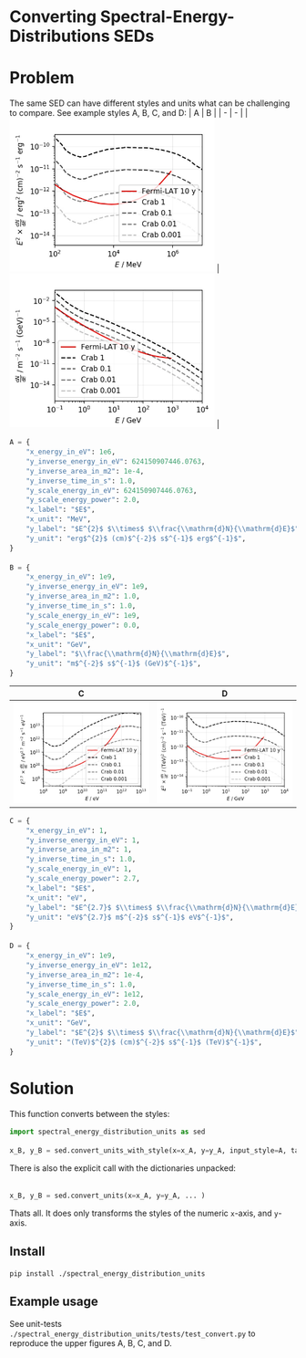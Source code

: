 # Converting Spectral-Energy-Distributions SEDs

# Problem
The same SED can have different styles and units what can be challenging to compare. See example styles A, B, C, and D:
| A | B |
| - | - |
| <img src="readme/sed_fermi_style.jpg" width="360"> | <img src="readme/sed_my_style.jpg" width="360"> |

```python
A = {
    "x_energy_in_eV": 1e6,
    "y_inverse_energy_in_eV": 624150907446.0763,
    "y_inverse_area_in_m2": 1e-4,
    "y_inverse_time_in_s": 1.0,
    "y_scale_energy_in_eV": 624150907446.0763,
    "y_scale_energy_power": 2.0,
    "x_label": "$E$",
    "x_unit": "MeV",
    "y_label": "$E^{2}$ $\\times$ $\\frac{\\mathrm{d}N}{\\mathrm{d}E}$",
    "y_unit": "erg$^{2}$ (cm)$^{-2}$ s$^{-1}$ erg$^{-1}$",
}

B = {
    "x_energy_in_eV": 1e9,
    "y_inverse_energy_in_eV": 1e9,
    "y_inverse_area_in_m2": 1.0,
    "y_inverse_time_in_s": 1.0,
    "y_scale_energy_in_eV": 1e9,
    "y_scale_energy_power": 0.0,
    "x_label": "$E$",
    "x_unit": "GeV",
    "y_label": "$\\frac{\\mathrm{d}N}{\\mathrm{d}E}$",
    "y_unit": "m$^{-2}$ s$^{-1}$ (GeV)$^{-1}$",
}
```

| C | D |
| - | - |
| <img src="readme/sed_cosmic_ray_style.jpg" width="360"> | <img src="readme/sed_crab_style.jpg" width="360"> |

```python
C = {
    "x_energy_in_eV": 1,
    "y_inverse_energy_in_eV": 1,
    "y_inverse_area_in_m2": 1,
    "y_inverse_time_in_s": 1.0,
    "y_scale_energy_in_eV": 1,
    "y_scale_energy_power": 2.7,
    "x_label": "$E$",
    "x_unit": "eV",
    "y_label": "$E^{2.7}$ $\\times$ $\\frac{\\mathrm{d}N}{\\mathrm{d}E}$",
    "y_unit": "eV$^{2.7}$ m$^{-2}$ s$^{-1}$ eV$^{-1}$",
}

D = {
    "x_energy_in_eV": 1e9,
    "y_inverse_energy_in_eV": 1e12,
    "y_inverse_area_in_m2": 1e-4,
    "y_inverse_time_in_s": 1.0,
    "y_scale_energy_in_eV": 1e12,
    "y_scale_energy_power": 2.0,
    "x_label": "$E$",
    "x_unit": "GeV",
    "y_label": "$E^{2}$ $\\times$ $\\frac{\\mathrm{d}N}{\\mathrm{d}E}$",
    "y_unit": "(TeV)$^{2}$ (cm)$^{-2}$ s$^{-1}$ (TeV)$^{-1}$",
}
```
# Solution
This function converts between the styles:
```python
import spectral_energy_distribution_units as sed

x_B, y_B = sed.convert_units_with_style(x=x_A, y=y_A, input_style=A, target_style=B)
```
There is also the explicit call with the dictionaries unpacked:
```python

x_B, y_B = sed.convert_units(x=x_A, y=y_A, ... )
```
Thats all. It does only transforms the styles of the numeric ```x```-axis, and ```y```-axis.

## Install
```
pip install ./spectral_energy_distribution_units
```

## Example usage
See unit-tests
```./spectral_energy_distribution_units/tests/test_convert.py```
to reproduce the upper figures A, B, C, and D.

